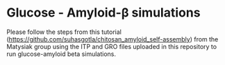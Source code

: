 # Glucose - Amyloid-&beta; simulations
Please follow the steps from this tutorial (https://github.com/suhasgotla/chitosan_amyloid_self-assembly) from the Matysiak group using the ITP and GRO files uploaded in this repository to run glucose-amyloid beta simulations. 
